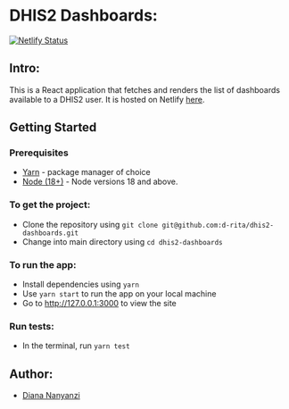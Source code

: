 # DHIS2 Dashboards:

[![Netlify Status](https://api.netlify.com/api/v1/badges/a2ef16b1-068d-445e-b528-8a537ee2102c/deploy-status)](https://app.netlify.com/sites/voluble-queijadas-983253/deploys)

## Intro:

This is a React application that fetches and renders the list of dashboards available to a DHIS2 user. It is hosted on Netlify [here](https://main--voluble-queijadas-983253.netlify.app/).

## Getting Started

### Prerequisites

- [Yarn](https://yarnpkg.com/) - package manager of choice
- [Node (18+)](https://nodejs.org/en/) - Node versions 18 and above.

### To get the project:

- Clone the repository using `git clone git@github.com:d-rita/dhis2-dashboards.git`
- Change into main directory using `cd dhis2-dashboards`

### To run the app:

- Install dependencies using `yarn`
- Use `yarn start` to run the app on your local machine
- Go to http://127.0.0.1:3000 to view the site

### Run tests:

- In the terminal, run `yarn test`

## Author:

- [Diana Nanyanzi](https://github.com/d-rita)
